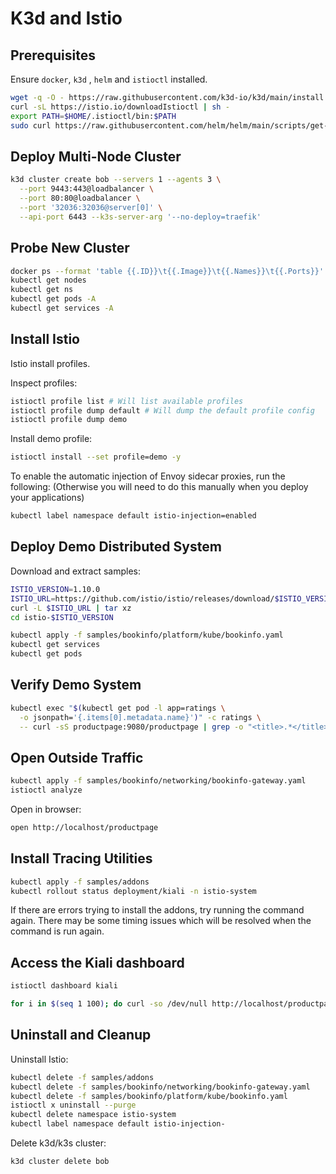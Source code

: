 # K3d and Istio

## Prerequisites

Ensure `docker`, `k3d` , `helm` and `istioctl` installed.

```sh
wget -q -O - https://raw.githubusercontent.com/k3d-io/k3d/main/install.sh | bash
curl -sL https://istio.io/downloadIstioctl | sh -
export PATH=$HOME/.istioctl/bin:$PATH
sudo curl https://raw.githubusercontent.com/helm/helm/main/scripts/get-helm-3 | bash
```

## Deploy Multi-Node Cluster

```sh
k3d cluster create bob --servers 1 --agents 3 \
  --port 9443:443@loadbalancer \
  --port 80:80@loadbalancer \
  --port '32036:32036@server[0]' \
  --api-port 6443 --k3s-server-arg '--no-deploy=traefik'
```

## Probe New Cluster

```sh
docker ps --format 'table {{.ID}}\t{{.Image}}\t{{.Names}}\t{{.Ports}}'
kubectl get nodes
kubectl get ns
kubectl get pods -A
kubectl get services -A
```


## Install Istio

Istio install profiles.

Inspect profiles:

```sh
istioctl profile list # Will list available profiles
istioctl profile dump default # Will dump the default profile config
istioctl profile dump demo
```

Install demo profile:

```sh
istioctl install --set profile=demo -y
```

To enable the automatic injection of Envoy sidecar proxies, run the following:
(Otherwise you will need to do this manually when you deploy your applications)

```sh
kubectl label namespace default istio-injection=enabled
```

## Deploy Demo Distributed System

Download and extract samples:

```sh
ISTIO_VERSION=1.10.0
ISTIO_URL=https://github.com/istio/istio/releases/download/$ISTIO_VERSION/istio-$ISTIO_VERSION-linux-amd64.tar.gz
curl -L $ISTIO_URL | tar xz
cd istio-$ISTIO_VERSION
```

```sh
kubectl apply -f samples/bookinfo/platform/kube/bookinfo.yaml
kubectl get services
kubectl get pods
```

## Verify Demo System

```sh
kubectl exec "$(kubectl get pod -l app=ratings \
  -o jsonpath='{.items[0].metadata.name}')" -c ratings \
  -- curl -sS productpage:9080/productpage | grep -o "<title>.*</title>"
```

## Open Outside Traffic

```sh
kubectl apply -f samples/bookinfo/networking/bookinfo-gateway.yaml
istioctl analyze
```

Open in browser:

```sh
open http://localhost/productpage
```

## Install Tracing Utilities

```sh
kubectl apply -f samples/addons
kubectl rollout status deployment/kiali -n istio-system
```

If there are errors trying to install the addons, try running the command again.
There may be some timing issues which will be resolved when the command is run
again.

## Access the Kiali dashboard

```sh
istioctl dashboard kiali

for i in $(seq 1 100); do curl -so /dev/null http://localhost/productpage; done
```

## Uninstall and Cleanup

Uninstall Istio:

```sh
kubectl delete -f samples/addons
kubectl delete -f samples/bookinfo/networking/bookinfo-gateway.yaml
kubectl delete -f samples/bookinfo/platform/kube/bookinfo.yaml
istioctl x uninstall --purge
kubectl delete namespace istio-system
kubectl label namespace default istio-injection-
```

Delete k3d/k3s cluster:

```sh
k3d cluster delete bob
```
